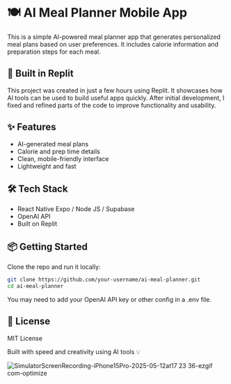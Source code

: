 # 🍽️ AI Meal Planner Mobile App

This is a simple AI-powered meal planner app that generates personalized meal plans based on user preferences. It includes calorie information and preparation steps for each meal.

## 🚀 Built in Replit

This project was created in just a few hours using Replit. It showcases how AI tools can be used to build useful apps quickly. After initial development, I fixed and refined parts of the code to improve functionality and usability.

## ✨ Features

- AI-generated meal plans
- Calorie and prep time details
- Clean, mobile-friendly interface
- Lightweight and fast

## 🛠️ Tech Stack

- React Native Expo / Node JS / Supabase
- OpenAI API
- Built on Replit

## 📦 Getting Started

Clone the repo and run it locally:

```bash
git clone https://github.com/your-username/ai-meal-planner.git
cd ai-meal-planner
```
You may need to add your OpenAI API key or other config in a .env file.

## 📄 License
MIT License

Built with speed and creativity using AI tools 💡

![SimulatorScreenRecording-iPhone15Pro-2025-05-12at17 23 36-ezgif com-optimize](https://github.com/user-attachments/assets/8313c1bb-443e-4aa6-b80d-c4437c277b57)

